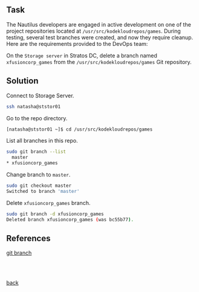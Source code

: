 ## Task

The Nautilus developers are engaged in active development on one of the project repositories located at `/usr/src/kodekloudrepos/games`. During testing, several test branches were created, and now they require cleanup. Here are the requirements provided to the DevOps team:

On the `Storage server` in Stratos DC, delete a branch named `xfusioncorp_games` from the `/usr/src/kodekloudrepos/games` Git repository.

## Solution

Connect to Storage Server.
```sh
ssh natasha@ststor01
```
Go to the repo directory.

```sh
[natasha@ststor01 ~]$ cd /usr/src/kodekloudrepos/games
```

List all branches in this repo.
```sh
sudo git branch --list
  master
* xfusioncorp_games
```

Change branch to `master`.

```sh
sudo git checkout master
Switched to branch 'master'
```

Delete `xfusioncorp_games` branch.

```sh
sudo git branch -d xfusioncorp_games
Deleted branch xfusioncorp_games (was bc55b77).
```
## References

[git branch](https://git-scm.com/docs/git-branch)

<br/><br/>

[back](https://github.com/harshitsahu2311/KodeKloud-Engineer-Tasks)  
